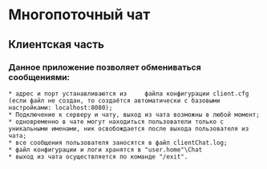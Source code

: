 # Многопоточный  чат
## Клиентская часть

### Данное приложение позволяет обмениваться сообщениями:

    * адрес и порт устанавливаются из     файла конфигурации client.cfg (если файл не создан, то создаётся автоматически с базовыми настройками: localhost:8080);
    * Подключение к серверу и чату, выход из чата возможны в любой момент;
    * одновременно в чате могут находиться пользователи только с уникальными именами, ник освобождается после выхода пользователя из чата;
    * все сообщения пользователя заносятся в файл clientChat.log;
    * файл конфигурации и логи хранятся в "user.home"\Chat
    * выход из чата осуществляется по команде "/exit".
    
